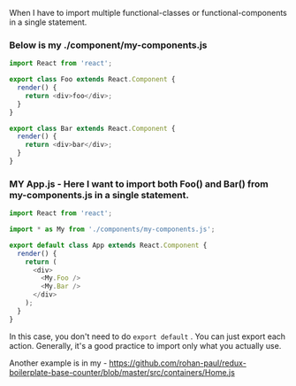 When I have to import multiple functional-classes or functional-components in a single statement.

### Below is my ./component/my-components.js

```js
import React from 'react';

export class Foo extends React.Component {
  render() {
    return <div>foo</div>;
  }
}

export class Bar extends React.Component {
  render() {
    return <div>bar</div>;
  }
}
```

### MY App.js - Here I want to import both Foo() and Bar() from my-components.js in a single statement.

```js
import React from 'react';

import * as My from './components/my-components.js';

export default class App extends React.Component {
  render() {
    return (
      <div>
        <My.Foo />
        <My.Bar />
      </div>
    );
  }
}
```

In this case, you don't need to do ``export default`` . You can just export each action. Generally, it's a good practice to import only what you actually use.

Another example is in my -
https://github.com/rohan-paul/redux-boilerplate-base-counter/blob/master/src/containers/Home.js